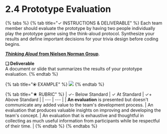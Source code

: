 # 2.4 Prototype Evaluation

{% tabs %}
{% tab title="✓  INSTRUCTIONS & DELIVERABLE" %}
Each team member should evaluate the prototype by having two people individually play the prototype game using the think-aloud protocol. Synthesize your results and define important decisions for your trivia design before coding begins.

[_**Thinking Aloud**_ **from Nielsen Norman Group**](https://www.nngroup.com/articles/thinking-aloud-the-1-usability-tool/).

**❏ Deliverable**  
A document or slide that summarizes the results of your prototype evaluation.
{% endtab %}

{% tab title="⦿ EXAMPLE" %}
![](https://github.com/idewcomputing/project-chatbot-health/tree/05b79c907d317e02f09936002944a0bfdfbffd18/.gitbook/assets/prototypeevalexample.png)
{% endtab %}

{% tab title="★  RUBRIC" %}
| ✓- Below Standard | ✓ At Standard | ✓+ Above Standard |
| --- | --- |
| **An evaluation** is presented but doesn't communicate any added value to the team's development process. | An evaluation that produces valuable insights on improving and developing the team's concept. | An evaluation that is exhaustive and thoughtful in collecting as much useful information from participants while be respectful of their time. |
{% endtab %}
{% endtabs %}

